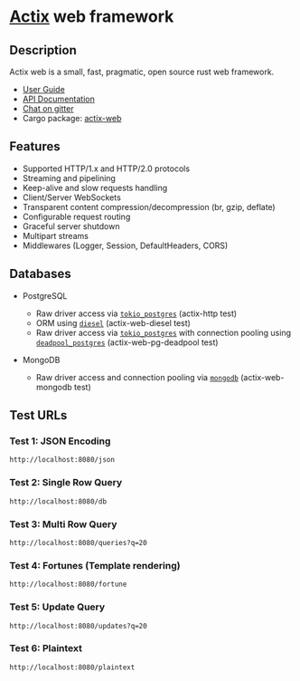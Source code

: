 # [Actix](https://actix.rs) web framework

## Description

Actix web is a small, fast, pragmatic, open source rust web framework.

* [User Guide](https://actix.rs/book/actix-web/)
* [API Documentation](https://docs.rs/actix-web/)
* [Chat on gitter](https://gitter.im/actix/actix)
* Cargo package: [actix-web](https://crates.io/crates/actix-web)

## Features

* Supported HTTP/1.x and HTTP/2.0 protocols
* Streaming and pipelining
* Keep-alive and slow requests handling
* Client/Server WebSockets
* Transparent content compression/decompression (br, gzip, deflate)
* Configurable request routing
* Graceful server shutdown
* Multipart streams
* Middlewares (Logger, Session, DefaultHeaders, CORS)

## Databases

* PostgreSQL
  * Raw driver access via [`tokio_postgres`](https://docs.rs/tokio-postgres/latest/tokio_postgres/) (actix-http test)
  * ORM using [`diesel`](http://diesel.rs) (actix-web-diesel test)
  * Raw driver access via [`tokio_postgres`](https://docs.rs/tokio-postgres/latest/tokio_postgres/) with connection pooling using [`deadpool_postgres`](https://docs.rs/deadpool-postgres/latest/deadpool_postgres/) (actix-web-pg-deadpool test)

* MongoDB
  * Raw driver access and connection pooling via [`mongodb`](https://docs.rs/mongodb/latest/mongodb/) (actix-web-mongodb test)

## Test URLs

### Test 1: JSON Encoding

    http://localhost:8080/json

### Test 2: Single Row Query

    http://localhost:8080/db

### Test 3: Multi Row Query

    http://localhost:8080/queries?q=20

### Test 4: Fortunes (Template rendering)

    http://localhost:8080/fortune

### Test 5: Update Query

    http://localhost:8080/updates?q=20

### Test 6: Plaintext

    http://localhost:8080/plaintext
